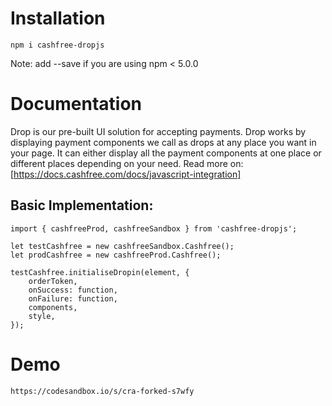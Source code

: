 # **Installation**

```
npm i cashfree-dropjs
```

Note: add --save if you are using npm < 5.0.0

# Documentation

Drop is our pre-built UI solution for accepting payments. Drop works by displaying payment components we call as drops at any place you want in your page. It can either display all the payment components at one place or different places depending on your need. Read more on:
[https://docs.cashfree.com/docs/javascript-integration]

## Basic Implementation:
```
import { cashfreeProd, cashfreeSandbox } from 'cashfree-dropjs';

let testCashfree = new cashfreeSandbox.Cashfree();
let prodCashfree = new cashfreeProd.Cashfree();

testCashfree.initialiseDropin(element, {
    orderToken,
    onSuccess: function,
    onFailure: function,
    components,
    style,
});
```

# Demo

```
https://codesandbox.io/s/cra-forked-s7wfy
```
